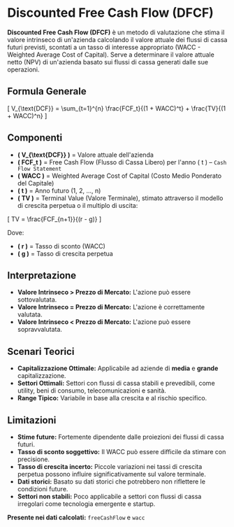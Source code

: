 # Discounted Free Cash Flow (DFCF)

**Discounted Free Cash Flow (DFCF)** è un metodo di valutazione che stima il valore intrinseco di un'azienda calcolando il valore attuale dei flussi di cassa futuri previsti, scontati a un tasso di interesse appropriato (WACC - Weighted Average Cost of Capital). Serve a determinare il valore attuale netto (NPV) di un'azienda basato sui flussi di cassa generati dalle sue operazioni.

## Formula Generale

\[
V_{\text{DCF}} = \sum_{t=1}^{n} \frac{FCF_t}{(1 + WACC)^t} + \frac{TV}{(1 + WACC)^n}
\]

## Componenti

- **\( V_{\text{DCF}} \)** = Valore attuale dell'azienda
- **\( FCF_t \)** = Free Cash Flow (Flusso di Cassa Libero) per l'anno \( t \) – `Cash Flow Statement`
- **\( WACC \)** = Weighted Average Cost of Capital (Costo Medio Ponderato del Capitale)
- **\( t \)** = Anno futuro (1, 2, ..., n)
- **\( TV \)** = Terminal Value (Valore Terminale), stimato attraverso il modello di crescita perpetua o il multiplo di uscita:

\[
TV = \frac{FCF_{n+1}}{(r - g)}
\]

Dove:

- **\( r \)** = Tasso di sconto (WACC)
- **\( g \)** = Tasso di crescita perpetua

## Interpretazione

- **Valore Intrinseco > Prezzo di Mercato:** L'azione può essere sottovalutata.
- **Valore Intrinseco = Prezzo di Mercato:** L'azione è correttamente valutata.
- **Valore Intrinseco < Prezzo di Mercato:** L'azione può essere sopravvalutata.

## Scenari Teorici

- **Capitalizzazione Ottimale:** Applicabile ad aziende di **media** e **grande** capitalizzazione.
- **Settori Ottimali:** Settori con flussi di cassa stabili e prevedibili, come utility, beni di consumo, telecomunicazioni e sanità.
- **Range Tipico:** Variabile in base alla crescita e al rischio specifico.

## Limitazioni

- **Stime future:** Fortemente dipendente dalle proiezioni dei flussi di cassa futuri.
- **Tasso di sconto soggettivo:** Il WACC può essere difficile da stimare con precisione.
- **Tasso di crescita incerto:** Piccole variazioni nei tassi di crescita perpetua possono influire significativamente sul valore terminale.
- **Dati storici:** Basato su dati storici che potrebbero non riflettere le condizioni future.
- **Settori non stabili:** Poco applicabile a settori con flussi di cassa irregolari come tecnologia emergente e startup.

**Presente nei dati calcolati:** `freeCashFlow` e `wacc`
